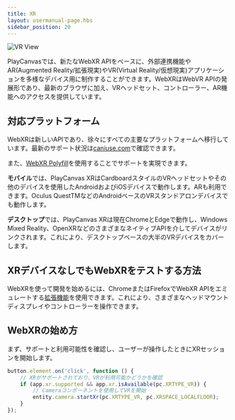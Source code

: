 ```yaml
---
title: XR
layout: usermanual-page.hbs
sidebar_position: 20
---
```


![VR View][2]

PlayCanvasでは、新たなWebXR APIをベースに、外部連携機能やAR(Augmented Reality/拡張現実)やVR(Virtual Reality/仮想現実)アプリケーションを多様なデバイス用に制作することができます。WebXRはWebVR APIの発展形であり、最新のブラウザに加え、VRヘッドセット、コントローラー、AR機能へのアクセスを提供しています。

## 対応プラットフォーム

WebXRは新しいAPIであり、徐々にすべての主要なプラットフォームへ移行しています。最新のサポート状況は[caniuse.com][3]で確認できます。

また、[WebXR Polyfill][4]を使用することでサポートを実現できます。

**モバイル**では、PlayCanvas XRはCardboardスタイルのVRヘッドセットやその他のデバイスを使用したAndroidおよびiOSデバイスで動作します。ARも利用できます。Oculus QuestTMなどのAndroidベースのVRスタンドアロンデバイスでも動作します。

**デスクトップ**では、PlayCanvas XRは現在ChromeとEdgeで動作し、Windows Mixed Reality、OpenXRなどのさまざまなネイティブAPIを介してデバイスがリンクされます。これにより、デスクトップベースの大半のVRデバイスをカバーします。

## XRデバイスなしでもWebXRをテストする方法

WebXRを使って開発を始めるには、ChromeまたはFirefoxでWebXR APIをエミュレートする[拡張機能][1]を使用できます。これにより、さまざまなヘッドマウントディスプレイやコントローラーを操作できます。

## WebXRの始め方

まず、サポートと利用可能性を確認し、ユーザーが操作したときにXRセッションを開始します。

```javascript
button.element.on('click', function () {
    // XRがサポートされており、VRが利用可能かどうかを確認
    if (app.xr.supported && app.xr.isAvailable(pc.XRTYPE_VR)) {
        // Cameraコンポーネントを使用してVRを開始
        entity.camera.startXr(pc.XRTYPE_VR, pc.XRSPACE_LOCALFLOOR);
    }
});
```

[1]: https://github.com/MozillaReality/WebXR-emulator-extension
[2]: /images/user-manual/xr/vr-view.png
[3]: https://caniuse.com/#feat=webxr
[4]: https://github.com/immersive-web/webxr-polyfill
